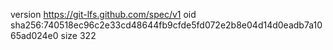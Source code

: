 version https://git-lfs.github.com/spec/v1
oid sha256:740518ec96c2e33cd48644fb9cfde5fd072e2b8e04d14d0eadb7a1065ad024e0
size 322
